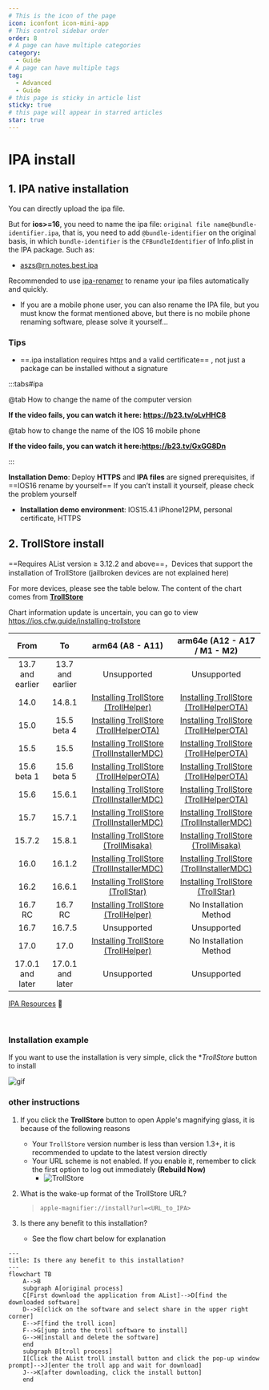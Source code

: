 ```yaml
---
# This is the icon of the page
icon: iconfont icon-mini-app
# This control sidebar order
order: 8
# A page can have multiple categories
category:
  - Guide
# A page can have multiple tags
tag:
  - Advanced
  - Guide
# this page is sticky in article list
sticky: true
# this page will appear in starred articles
star: true
---
```


# IPA install



## **1. IPA native installation**

You can directly upload the ipa file. 

But for **ios>=16**, you need to name the ipa file: `original file name@bundle-identifier.ipa`, that is, you need to add `@bundle-identifier` on the original basis, in which `bundle-identifier` is the `CFBundleIdentifier` of Info.plist in the IPA package. Such as:

- aszs@rn.notes.best.ipa

Recommended to use [ipa-renamer](https://github.com/Xhofe/ipa-renamer) to rename your ipa files automatically and quickly.

- If you are a mobile phone user, you can also rename the IPA file, but you must know the format mentioned above, but there is no mobile phone renaming software, please solve it yourself...

### **Tips**

-  ==.ipa installation requires https and a valid certificate== , not just a package can be installed without a signature

:::tabs#ipa

@tab How to change the name of the computer version

<BiliBili bvid="BV1bT411N7tT" ratio="16:9" low-quality no-danmaku />

**If the video fails, you can watch it here: https://b23.tv/oLvHHC8**

@tab how to change the name of the IOS 16 mobile phone

<BiliBili bvid="BV1kX4y1X7vo"/>

**If the video fails, you can watch it here:https://b23.tv/GxGG8Dn**

:::



**Installation Demo**: Deploy **HTTPS** and **IPA files** are signed prerequisites, if ==IOS16 rename by yourself== If you can’t install it yourself, please check the problem yourself

- **Installation demo environment**: IOS15.4.1 iPhone12PM, personal certificate, HTTPS

<ArtPlayer src="https://r2.izyt.cc/ios/ios_ts.m3u8" />





## **2. TrollStore install**

 ==Requires AList version ≥ 3.12.2 and above==，Devices that support the installation of TrollStore (jailbroken devices are not explained here)

For more devices, please see the table below. The content of the chart comes from [**TrollStore**](https://github.com/opa334/TrollStore)

Chart information update is uncertain, you can go to view <i class="fa-regular fa-hand-point-right" style="color: #B197FC;"></i>  https://ios.cfw.guide/installing-trollstore

|       From       |        To        |                       arm64 (A8 - A11)                       |                 arm64e (A12 - A17 / M1 - M2)                 |
| :--------------: | :--------------: | :----------------------------------------------------------: | :----------------------------------------------------------: |
| 13.7 and earlier | 13.7 and earlier |                         Unsupported                          |                         Unsupported                          |
|       14.0       |      14.8.1      | [Installing TrollStore (TrollHelper)](https://ios.cfw.guide/installing-trollhelper) | [Installing TrollStore (TrollHelperOTA)](https://ios.cfw.guide/installing-trollhelperota) |
|       15.0       |   15.5 beta 4    | [Installing TrollStore (TrollHelperOTA)](https://ios.cfw.guide/installing-trollhelperota) | [Installing TrollStore (TrollHelperOTA)](https://ios.cfw.guide/installing-trollhelperota) |
|       15.5       |       15.5       | [Installing TrollStore (TrollInstallerMDC)](https://ios.cfw.guide/installing-trollhelper-mdc) | [Installing TrollStore (TrollHelperOTA)](https://ios.cfw.guide/installing-trollhelperota) |
|   15.6 beta 1    |   15.6 beta 5    | [Installing TrollStore (TrollHelperOTA)](https://ios.cfw.guide/installing-trollhelperota) | [Installing TrollStore (TrollHelperOTA)](https://ios.cfw.guide/installing-trollhelperota) |
|       15.6       |      15.6.1      | [Installing TrollStore (TrollInstallerMDC)](https://ios.cfw.guide/installing-trollhelper-mdc) | [Installing TrollStore (TrollHelperOTA)](https://ios.cfw.guide/installing-trollhelperota) |
|       15.7       |      15.7.1      | [Installing TrollStore (TrollInstallerMDC)](https://ios.cfw.guide/installing-trollhelper-mdc) | [Installing TrollStore (TrollInstallerMDC)](https://ios.cfw.guide/installing-trollhelper-mdc) |
|      15.7.2      |      15.8.1      | [Installing TrollStore (TrollMisaka)](https://ios.cfw.guide/installing-trollhelper-trollmisaka) | [Installing TrollStore (TrollMisaka)](https://ios.cfw.guide/installing-trollhelper-trollmisaka) |
|       16.0       |      16.1.2      | [Installing TrollStore (TrollInstallerMDC)](https://ios.cfw.guide/installing-trollhelper-mdc) | [Installing TrollStore (TrollInstallerMDC)](https://ios.cfw.guide/installing-trollhelper-mdc) |
|       16.2       |      16.6.1      | [Installing TrollStore (TrollStar)](https://ios.cfw.guide/installing-trollhelper-trollstar) | [Installing TrollStore (TrollStar)](https://ios.cfw.guide/installing-trollhelper-trollstar) |
|     16.7 RC      |     16.7 RC      | [Installing TrollStore (TrollHelper)](https://ios.cfw.guide/installing-trollhelper) |                    No Installation Method                    |
|       16.7       |      16.7.5      |                         Unsupported                          |                         Unsupported                          |
|       17.0       |       17.0       | [Installing TrollStore (TrollHelper)](https://ios.cfw.guide/installing-trollhelper) |                    No Installation Method                    |
| 17.0.1 and later | 17.0.1 and later |                         Unsupported                          |                         Unsupported                          |

<span><a href="https://www.alipan.com/s/Z3mrsfdFY5h"><i class="fa-solid fa-party-horn fa-shake" style="color: #74C0FC;"></i> IPA Resources</a></span> :gift:

<br/>



### **Installation example**

If you want to use the installation is very simple, click the **TrollStore* button to install

![gif](https://pic.rmb.bdstatic.com/bjh/ff1e47ebc1efe5a907dbfffabf4d5f67.gif)



### **other instructions**

1. If you click the **TrollStore** button to open Apple's magnifying glass, it is because of the following reasons

    - Your `TrollStore` version number is less than version 1.3+, it is recommended to update to the latest version directly
    - Your URL scheme is not enabled. If you enable it, remember to click the first option to log out immediately **(Rebuild Now)**
      - ![TrollStore](/img/advanced/TrollStore.jpg)

2. What is the wake-up format of the TrollStore URL?

    > `apple-magnifier://install?url=<URL_to_IPA>`

3. Is there any benefit to this installation?

    - See the flow chart below for explanation


```mermaid
---
title: Is there any benefit to this installation?
---
flowchart TB
    A-->B
    subgraph A[original process]
    C[First download the application from AList]-->D[find the downloaded software]
    D-->E[click on the software and select share in the upper right corner]
    E-->F[find the troll icon]
    F-->G[jump into the troll software to install]
    G-->H[install and delete the software]
    end
    subgraph B[troll process]
    I[Click the AList troll install button and click the pop-up window prompt]-->J[enter the troll app and wait for download]
    J-->K[after downloading, click the install button]
    end
```